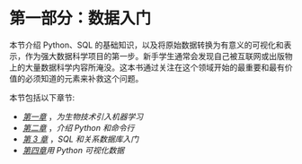 

# 第一部分：数据入门

本节介绍 Python、SQL 的基础知识，以及将原始数据转换为有意义的可视化和表示，作为强大数据科学项目的第一步。新手学生通常会发现自己被互联网或出版物上的大量数据科学内容所淹没。这本书通过关注在这个领域开始的最重要和最有价值的必须知道的元素来补救这个问题。

本节包括以下章节:

*   [*第一章*](B17761_01_Final_JM_ePub.xhtml#_idTextAnchor015) ，*为生物技术引入机器学习*
*   [*第二章*](B17761_02_Final_JM_ePub.xhtml#_idTextAnchor023) ，*介绍 Python 和命令行*
*   [*第 3 章*](B17761_03_Final_JM_ePub.xhtml#_idTextAnchor050) ，*SQL 和关系数据库入门*
*   [*第四章*](B17761_04_Final_JM_ePub.xhtml#_idTextAnchor066)*用 Python 可视化数据*